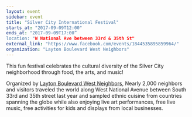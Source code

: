 ```yaml
---
layout: event
sidebar: event
title: "Silver City International Festival"
starts_at: "2017-09-09T12:00"
ends_at: "2017-09-09T17:00”
location: "W National Ave between 33rd & 35th St"
external_link: "https://www.facebook.com/events/1844535895859964/"
organization: "Layton Boulevard West Neighbors"
---
```


This fun festival celebrates the cultural diversity of the Silver City neighborhood through food, the arts, and music! 

Organized by [Layton Boulevard West Neighbors](http://www.lbwn.org/), Nearly 2,000 neighbors and visitors traveled the world along West National Avenue between South 33rd and 35th street last year and sampled ethnic cuisine from countries spanning the globe while also enjoying live art performances, free live music, free activities for kids and displays from local businesses.
